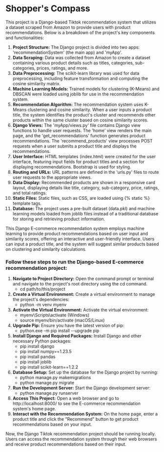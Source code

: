 # Shopper's Compass
<p>This project is a Django-based Tiktok recommendation system that utilizes a dataset scraped from Amazon to provide users with product recommendations. Below is a breakdown of the project's key components and functionalities:</p>

<ol>
  <li><strong>Project Structure:</strong> The Django project is divided into two apps: 'recommendationSystem' (the main app) and 'myApp'.</li>
  <li><strong>Data Scraping:</strong> Data was collected from Amazon to create a dataset containing various product details such as titles, categories, sub-categories, prices, ratings, and more. </li>
  <li><strong>Data Preprocessing:</strong> The scikit-learn library was used for data preprocessing, including feature transformation and computing the cosine similarity matrix.</li>
  <li><strong>Machine Learning Models:</strong> Trained models for clustering (K-Means) and DBSCAN were loaded using joblib for use in the recommendation system.</li>
  <li><strong>Recommendation Algorithm:</strong> The recommendation system uses K-Means clustering and cosine similarity. When a user inputs a product title, the system identifies the product's cluster and recommends other products within the same cluster based on cosine similarity scores.</li>
  <li><strong>Django Views:</strong> The 'myApp/views.py' file contains Django view functions to handle user requests. The 'home' view renders the main page, and the 'get_recommendations' function generates product recommendations. The 'recommend_products' view processes POST requests when a user submits a product title and displays the recommendations.</li>
  <li><strong>User Interface:</strong> HTML templates (index.html) were created for the user interface, featuring input fields for product titles and a section for displaying recommendations. Bootstrap is used for styling.</li>
  <li><strong>Routing and URLs:</strong> URL patterns are defined in the 'urls.py' files to route user requests to the appropriate views.</li>
  <li><strong>Data Display:</strong> Recommended products are shown in a responsive card layout, displaying details like title, category, sub-category, price, ratings, and total ratings.</li>
  <li><strong>Static Files:</strong> Static files, such as CSS, are loaded using {% static %} template tags.</li>
  <li><strong>Database:</strong> The project uses a pre-built dataset (data.pkl) and machine learning models loaded from joblib files instead of a traditional database for storing and retrieving product information.</li>
</ol>

<p>This Django E-commerce recommendation system employs machine learning to provide product recommendations based on user input and similarity scores, offering an interactive and user-friendly interface. Users can input a product title, and the system will suggest similar products based on clustering and similarity calculations.</p>

<h3> Follow these steps to run the Django-based E-commerce recommendation project:</h3>

<ol>
  <li><strong>Navigate to Project Directory:</strong> Open the command prompt or terminal and navigate to the project's root directory using the cd command. 
  <ul>
    <li>cd path/to/this/project</li>
  </ul>
  </li>
  <li><strong>Create a Virtual Environment:</strong> Create a virtual environment to manage the project's dependencies:
  <ul>
    <li>python -m venv myenv</li>
  </ul>
  </li>
  <li><strong>Activate the Virtual Environment:</strong> Activate the virtual environment:
  <ul>
    <li>myenv\Scripts\activate   (Windows)</li>
    <li>source myenv/bin/activate   (macOS/Linux)</li>
  </ul>
  </li>
  <li><strong>Upgrade Pip:</strong> Ensure you have the latest version of pip:
  <ul>
    <li>python.exe -m pip install --upgrade pip</li>
  </ul>
  </li>
  <li><strong>Install Django and Required Packages:</strong> Install Django and other necessary Python packages:
  <ul>
    <li>pip install django</li>
    <li>pip install numpy==1.23.5</li>
    <li>pip install pandas</li>
    <li>pip install joblib</li>
    <li>pip install scikit-learn==1.2.2</li>
  </ul>
  </li>
  <li><strong>Database Setup:</strong> Set up the database for the Django project by running:
  <ul>
    <li>python manage.py makemigrations</li>
    <li>python manage.py migrate</li>
  </ul>
  </li>
  <li><strong>Run the Development Server:</strong> Start the Django development server:
  <ul>
    <li>python manage.py runserver</li>
  </ul>
  </li>
  <li><strong>Access This Project:</strong> Open a web browser and go to http://localhost:8000/ to see the E-commerce recommendation system's home page.</li>
  <li><strong>Interact with the Recommendation System:</strong> On the home page, enter a product title and click the "Recommend" button to get product recommendations based on your input.</li>
</ol>

<p>Now, the Django Tiktok recommendation project should be running locally. Users can access the recommendation system through their web browsers and receive product recommendations based on their input.</p>
